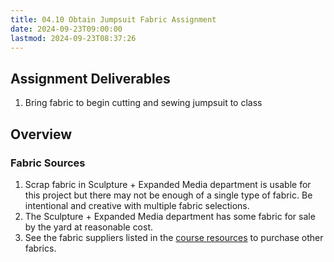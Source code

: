 ```yaml
---
title: 04.10 Obtain Jumpsuit Fabric Assignment
date: 2024-09-23T09:00:00
lastmod: 2024-09-23T08:37:26
---
```


## Assignment Deliverables

1. Bring fabric to begin cutting and sewing jumpsuit to class

## Overview

### Fabric Sources

1. Scrap fabric in Sculpture + Expanded Media department is usable for this project but there may not be enough of a single type of fabric. Be intentional and creative with multiple fabric selections.
2. The Sculpture + Expanded Media department has some fabric for sale by the yard at reasonable cost.
3. See the fabric suppliers listed in the [course resources](../00-getting-started/00-01-course-resources.md) to purchase other fabrics.
